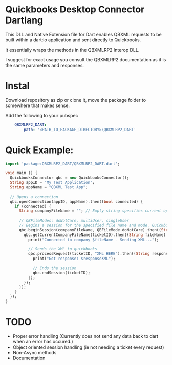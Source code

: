 Quickbooks Desktop Connector Dartlang
=====================================

This DLL and Native Extension file for Dart enables QBXML requests to be built within a dart:io application and sent directly to Quickbooks. 


It essentially wraps the methods in the QBXMLRP2 Interop DLL.

I suggest for exact usage you consult the QBXMLRP2 documentation as it is the same parameters and responses.


Instal
======

Download repository as zip or clone it, move the package folder to somewhere that makes sense.

Add the following to your pubspec

```yaml
    QBXMLRP2_DART: 
        path: '<PATH_TO_PACKAGE_DIRECTORY>\QBXMLRP2_DART'
```

Quick Example:
==============

```dart
import 'package:QBXMLRP2_DART/QBXMLRP2_DART.dart';

void main () {
  QuickbooksConnector qbc = new QuickbooksConnector();
  String appID = "My Test Application";
  String appName = "QBXML Test App";
  
  // Opens a connection
  qbc.openConnection(appID, appName).then((bool connected) {
    if (connected) {
      String companyFileName = ""; // Empty string specifies current open file.
      
      // QBFileModes: doNotCare, multiUser, singleUser
      // Begins a session for the specified file name and mode. Quickbooks *will* prompt for authorization
      qbc.beginSession(companyFileName, QBFileMode.doNotCare).then((String ticketID) {
        qbc.getCurrentCompanyFileName(ticketID).then((String fileName) { 
          print("Connected to company $fileName - Sending XML...");
          
          // Sends the XML to quickbooks
          qbc.processRequest(ticketID, "XML HERE").then((String responseXML) {
            print("Got response: $responseXML");
            
            // Ends the session
            qbc.endSession(ticketID);
          });
        });
      });
    }
  });
}
```

TODO
====
 
- Proper error handling (Currently does not send any data back to dart when an error has occured.)
- Object oriented session handling (ie not needing a ticket every request)
- Non-Async methods
- Documentation

